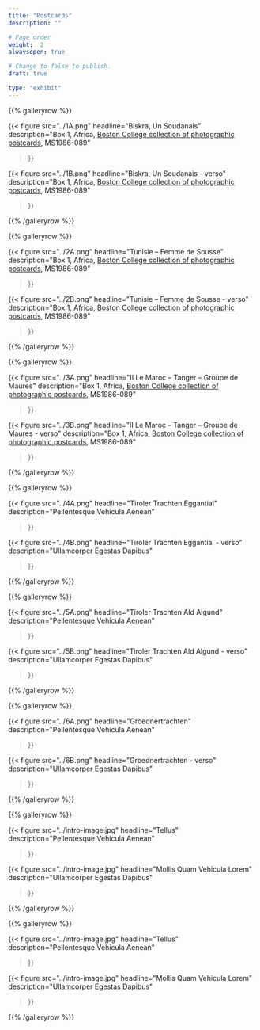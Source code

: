 ```yaml
---
title: "Postcards"
description: ""

# Page order
weight:  2
alwaysopen: true

# Change to false to publish.
draft: true

type: "exhibit"
---
```



{{% galleryrow %}}

{{< figure src="../1A.png"
           headline="Biskra, Un Soudanais"
           description="Box 1, Africa, [Boston College collection of photographic postcards](https://bc-primo.hosted.exlibrisgroup.com/permalink/f/l6ucgu/ALMA-BC21503452010001021), MS1986-089"		 
>}}

{{< figure src="../1B.png"
           headline="Biskra, Un Soudanais - verso"
           description="Box 1, Africa, [Boston College collection of photographic postcards](https://bc-primo.hosted.exlibrisgroup.com/permalink/f/l6ucgu/ALMA-BC21503452010001021), MS1986-089"
>}}

{{% /galleryrow %}}

{{% galleryrow %}}

{{< figure src="../2A.png"
           headline="Tunisie – Femme de Sousse"
           description="Box 1, Africa, [Boston College collection of photographic postcards](https://bc-primo.hosted.exlibrisgroup.com/permalink/f/l6ucgu/ALMA-BC21503452010001021), MS1986-089"
>}}

{{< figure src="../2B.png"
           headline="Tunisie – Femme de Sousse - verso"
           description="Box 1, Africa, [Boston College collection of photographic postcards](https://bc-primo.hosted.exlibrisgroup.com/permalink/f/l6ucgu/ALMA-BC21503452010001021), MS1986-089"
>}}

{{% /galleryrow %}}

{{% galleryrow %}}

{{< figure src="../3A.png"
           headline="II Le Maroc – Tanger – Groupe de Maures"
           description="Box 1, Africa, [Boston College collection of photographic postcards](https://bc-primo.hosted.exlibrisgroup.com/permalink/f/l6ucgu/ALMA-BC21503452010001021), MS1986-089"
>}}

{{< figure src="../3B.png"
           headline="II Le Maroc – Tanger – Groupe de Maures - verso"
           description="Box 1, Africa, [Boston College collection of photographic postcards](https://bc-primo.hosted.exlibrisgroup.com/permalink/f/l6ucgu/ALMA-BC21503452010001021), MS1986-089"
>}}

{{% /galleryrow %}}

{{% galleryrow %}}

{{< figure src="../4A.png"
           headline="Tiroler Trachten Eggantial"
           description="Pellentesque Vehicula Aenean"
>}}

{{< figure src="../4B.png"
           headline="Tiroler Trachten Eggantial - verso"
           description="Ullamcorper Egestas Dapibus"
>}}

{{% /galleryrow %}}

{{% galleryrow %}}

{{< figure src="../5A.png"
           headline="Tiroler Trachten Ald Algund"
           description="Pellentesque Vehicula Aenean"
>}}

{{< figure src="../5B.png"
           headline="Tiroler Trachten Ald Algund - verso"
           description="Ullamcorper Egestas Dapibus"
>}}

{{% /galleryrow %}}

{{% galleryrow %}}

{{< figure src="../6A.png"
           headline="Groednertrachten"
           description="Pellentesque Vehicula Aenean"
>}}

{{< figure src="../6B.png"
           headline="Groednertrachten - verso"
           description="Ullamcorper Egestas Dapibus"
>}}

{{% /galleryrow %}}

{{% galleryrow %}}

{{< figure src="../intro-image.jpg"
           headline="Tellus"
           description="Pellentesque Vehicula Aenean"
>}}

{{< figure src="../intro-image.jpg"
           headline="Mollis Quam Vehicula Lorem"
           description="Ullamcorper Egestas Dapibus"
>}}

{{% /galleryrow %}}

{{% galleryrow %}}

{{< figure src="../intro-image.jpg"
           headline="Tellus"
           description="Pellentesque Vehicula Aenean"
>}}

{{< figure src="../intro-image.jpg"
           headline="Mollis Quam Vehicula Lorem"
           description="Ullamcorper Egestas Dapibus"
>}}

{{% /galleryrow %}}